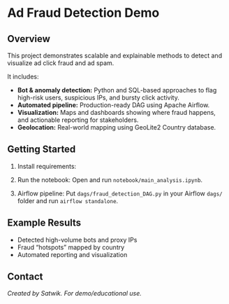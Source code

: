 # Ad Fraud Detection Demo

## Overview

This project demonstrates scalable and explainable methods to detect and visualize ad click fraud and ad spam.

It includes:
- **Bot & anomaly detection:** Python and SQL-based approaches to flag high-risk users, suspicious IPs, and bursty click activity.
- **Automated pipeline:** Production-ready DAG using Apache Airflow.
- **Visualization:** Maps and dashboards showing where fraud happens, and actionable reporting for stakeholders.
- **Geolocation:** Real-world mapping using GeoLite2 Country database.

## Getting Started

1. Install requirements:

2. Run the notebook:
Open and run `notebook/main_analysis.ipynb`.

3. Airflow pipeline:
Put `dags/fraud_detection_DAG.py` in your Airflow `dags/` folder and run `airflow standalone`.

## Example Results

- Detected high-volume bots and proxy IPs
- Fraud “hotspots” mapped by country
- Automated reporting and visualization

## Contact

*Created by Satwik. For demo/educational use.*
